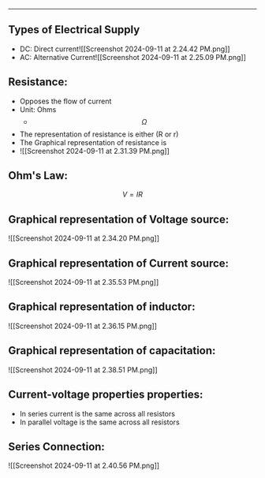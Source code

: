 ___

## Types of Electrical Supply


- DC:  Direct current![[Screenshot 2024-09-11 at 2.24.42 PM.png]]
- AC: Alternative Current![[Screenshot 2024-09-11 at 2.25.09 PM.png]]



## Resistance:
- Opposes the flow of current 
- Unit: Ohms 
	- $$\Omega$$
- The representation of resistance is either (R or r)
- The Graphical representation of resistance is 
- ![[Screenshot 2024-09-11 at 2.31.39 PM.png]]

## Ohm's Law:
$$V=IR$$


## Graphical representation of Voltage source:
![[Screenshot 2024-09-11 at 2.34.20 PM.png]]

## Graphical representation of Current source:

![[Screenshot 2024-09-11 at 2.35.53 PM.png]]
## Graphical representation of inductor:
![[Screenshot 2024-09-11 at 2.36.15 PM.png]]

## Graphical representation of capacitation:
![[Screenshot 2024-09-11 at 2.38.51 PM.png]]
## Current-voltage properties properties:
- In series current is the same across all resistors
- In parallel voltage is the same across all resistors

## Series Connection: 
![[Screenshot 2024-09-11 at 2.40.56 PM.png]]